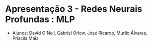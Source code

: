 # Apresentação 3 - Redes Neurais Profundas : MLP
- Alunos: David O'Neil, Gabriel Orlow, José Ricardo, Murilo Álvares, Priscila Maia
